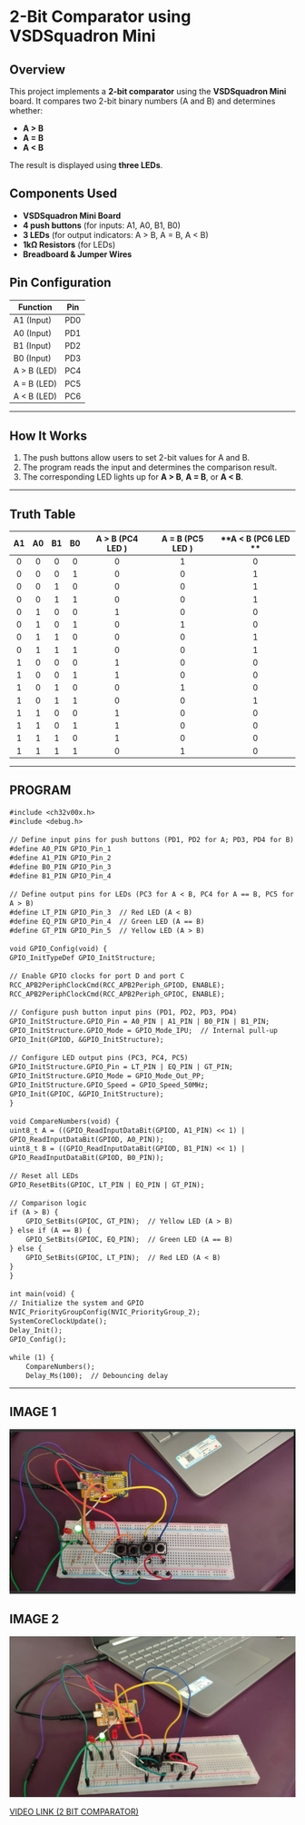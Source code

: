 # 2-Bit Comparator using VSDSquadron Mini

## Overview
This project implements a **2-bit comparator** using the **VSDSquadron Mini** board. It compares two 2-bit binary numbers (A and B) and determines whether:  
- **A > B**  
- **A = B**  
- **A < B**  

The result is displayed using **three LEDs**.

## Components Used
- **VSDSquadron Mini Board**
- **4 push buttons** (for inputs: A1, A0, B1, B0)
- **3 LEDs** (for output indicators: A > B, A = B, A < B)
- **1kΩ Resistors** (for LEDs)
- **Breadboard & Jumper Wires**

## Pin Configuration
| Function | Pin |
|----------|----|
| A1 (Input) | PD0 |
| A0 (Input) | PD1 |
| B1 (Input) | PD2 |
| B0 (Input) | PD3 |
| A > B (LED) | PC4 |
| A = B (LED) | PC5 |
| A < B (LED) | PC6 |

-----

## How It Works
1. The push buttons allow users to set 2-bit values for A and B.
2. The program reads the input and determines the comparison result.
3. The corresponding LED lights up for **A > B**, **A = B**, or **A < B**.

------
## Truth Table
| **A1** | **A0** | **B1** | **B0** | **A > B (PC4 LED )** | **A = B (PC5 LED )** | **A < B (PC6 LED ** |
|:------:|:------:|:------:|:------:|:----------------------:|:----------------------:|:----------------------:|
| 0 | 0 | 0 | 0 | 0 | 1 | 0 |
| 0 | 0 | 0 | 1 | 0 | 0 | 1 |
| 0 | 0 | 1 | 0 | 0 | 0 | 1 |
| 0 | 0 | 1 | 1 | 0 | 0 | 1 |
| 0 | 1 | 0 | 0 | 1 | 0 | 0 |
| 0 | 1 | 0 | 1 | 0 | 1 | 0 |
| 0 | 1 | 1 | 0 | 0 | 0 | 1 |
| 0 | 1 | 1 | 1 | 0 | 0 | 1 |
| 1 | 0 | 0 | 0 | 1 | 0 | 0 |
| 1 | 0 | 0 | 1 | 1 | 0 | 0 |
| 1 | 0 | 1 | 0 | 0 | 1 | 0 |
| 1 | 0 | 1 | 1 | 0 | 0 | 1 |
| 1 | 1 | 0 | 0 | 1 | 0 | 0 |
| 1 | 1 | 0 | 1 | 1 | 0 | 0 |
| 1 | 1 | 1 | 0 | 1 | 0 | 0 |
| 1 | 1 | 1 | 1 | 0 | 1 | 0 |

------
## PROGRAM

    #include <ch32v00x.h>
    #include <debug.h>

    // Define input pins for push buttons (PD1, PD2 for A; PD3, PD4 for B)
    #define A0_PIN GPIO_Pin_1
    #define A1_PIN GPIO_Pin_2
    #define B0_PIN GPIO_Pin_3
    #define B1_PIN GPIO_Pin_4

    // Define output pins for LEDs (PC3 for A < B, PC4 for A == B, PC5 for A > B)
    #define LT_PIN GPIO_Pin_3  // Red LED (A < B)
    #define EQ_PIN GPIO_Pin_4  // Green LED (A == B)
    #define GT_PIN GPIO_Pin_5  // Yellow LED (A > B)

    void GPIO_Config(void) {
    GPIO_InitTypeDef GPIO_InitStructure;

    // Enable GPIO clocks for port D and port C
    RCC_APB2PeriphClockCmd(RCC_APB2Periph_GPIOD, ENABLE);
    RCC_APB2PeriphClockCmd(RCC_APB2Periph_GPIOC, ENABLE);

    // Configure push button input pins (PD1, PD2, PD3, PD4)
    GPIO_InitStructure.GPIO_Pin = A0_PIN | A1_PIN | B0_PIN | B1_PIN;
    GPIO_InitStructure.GPIO_Mode = GPIO_Mode_IPU;  // Internal pull-up
    GPIO_Init(GPIOD, &GPIO_InitStructure);

    // Configure LED output pins (PC3, PC4, PC5)
    GPIO_InitStructure.GPIO_Pin = LT_PIN | EQ_PIN | GT_PIN;
    GPIO_InitStructure.GPIO_Mode = GPIO_Mode_Out_PP;
    GPIO_InitStructure.GPIO_Speed = GPIO_Speed_50MHz;
    GPIO_Init(GPIOC, &GPIO_InitStructure);
    }

    void CompareNumbers(void) {
    uint8_t A = ((GPIO_ReadInputDataBit(GPIOD, A1_PIN) << 1) | GPIO_ReadInputDataBit(GPIOD, A0_PIN));
    uint8_t B = ((GPIO_ReadInputDataBit(GPIOD, B1_PIN) << 1) | GPIO_ReadInputDataBit(GPIOD, B0_PIN));

    // Reset all LEDs
    GPIO_ResetBits(GPIOC, LT_PIN | EQ_PIN | GT_PIN);

    // Comparison logic
    if (A > B) {
        GPIO_SetBits(GPIOC, GT_PIN);  // Yellow LED (A > B)
    } else if (A == B) {
        GPIO_SetBits(GPIOC, EQ_PIN);  // Green LED (A == B)
    } else {
        GPIO_SetBits(GPIOC, LT_PIN);  // Red LED (A < B)
    }
    }

    int main(void) {
    // Initialize the system and GPIO
    NVIC_PriorityGroupConfig(NVIC_PriorityGroup_2);
    SystemCoreClockUpdate();
    Delay_Init();
    GPIO_Config();

    while (1) {
        CompareNumbers();
        Delay_Ms(100);  // Debouncing delay
        
-----
## IMAGE 1
![Alt text](hardwarecircuit/image1.png)
## IMAGE 2
![Alt text](hardwarecircuit/image2.png)


[VIDEO LINK (2 BIT COMPARATOR)](https://drive.google.com/file/d/1PHe6CMQpSTCm5ZwkPLy9mVXqagr21bq6/view?usp=drive_link)




        
       



